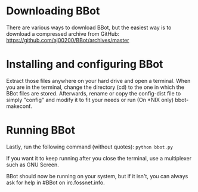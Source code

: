 # Downloading BBot
There are various ways to download BBot, but the easiest way is to download a compressed archive from GitHub: <https://github.com/aj00200/BBot/archives/master>

# Installing and configuring BBot
Extract those files anywhere on your hard drive and open a terminal.
When you are in the terminal, change the directory (cd) to the one in which the BBot files are stored.
Afterwards, rename or copy the config-dist file to simply "config" and modify it to fit your needs or run
(On *NIX only) bbot-makeconf.

# Running BBot
Lastly, run the following command (without quotes): `python bbot.py`

If you want it to keep running after you close the terminal, use a multiplexer such as GNU Screen.

BBot should now be running on your system, but if it isn't, you can always ask for help in #BBot on irc.fossnet.info.
